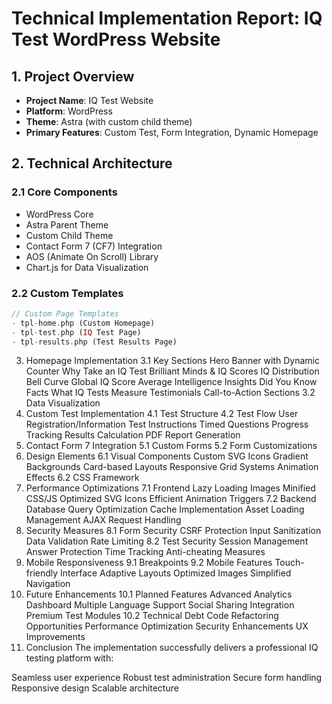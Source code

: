 # Technical Implementation Report: IQ Test WordPress Website

## 1. Project Overview
- **Project Name**: IQ Test Website
- **Platform**: WordPress
- **Theme**: Astra (with custom child theme)
- **Primary Features**: Custom Test, Form Integration, Dynamic Homepage

## 2. Technical Architecture

### 2.1 Core Components
- WordPress Core
- Astra Parent Theme
- Custom Child Theme
- Contact Form 7 (CF7) Integration
- AOS (Animate On Scroll) Library
- Chart.js for Data Visualization

### 2.2 Custom Templates
```php
// Custom Page Templates
- tpl-home.php (Custom Homepage)
- tpl-test.php (IQ Test Page)
- tpl-results.php (Test Results Page)
```

3. Homepage Implementation
3.1 Key Sections
Hero Banner with Dynamic Counter
Why Take an IQ Test
Brilliant Minds & IQ Scores
IQ Distribution Bell Curve
Global IQ Score Average
Intelligence Insights
Did You Know Facts
What IQ Tests Measure
Testimonials
Call-to-Action Sections
3.2 Data Visualization
4. Custom Test Implementation
4.1 Test Structure
4.2 Test Flow
User Registration/Information
Test Instructions
Timed Questions
Progress Tracking
Results Calculation
PDF Report Generation
5. Contact Form 7 Integration
5.1 Custom Forms
5.2 Form Customizations
6. Design Elements
6.1 Visual Components
Custom SVG Icons
Gradient Backgrounds
Card-based Layouts
Responsive Grid Systems
Animation Effects
6.2 CSS Framework
7. Performance Optimizations
7.1 Frontend
Lazy Loading Images
Minified CSS/JS
Optimized SVG Icons
Efficient Animation Triggers
7.2 Backend
Database Query Optimization
Cache Implementation
Asset Loading Management
AJAX Request Handling
8. Security Measures
8.1 Form Security
CSRF Protection
Input Sanitization
Data Validation
Rate Limiting
8.2 Test Security
Session Management
Answer Protection
Time Tracking
Anti-cheating Measures
9. Mobile Responsiveness
9.1 Breakpoints
9.2 Mobile Features
Touch-friendly Interface
Adaptive Layouts
Optimized Images
Simplified Navigation
10. Future Enhancements
10.1 Planned Features
Advanced Analytics Dashboard
Multiple Language Support
Social Sharing Integration
Premium Test Modules
10.2 Technical Debt
Code Refactoring Opportunities
Performance Optimization
Security Enhancements
UX Improvements
11. Conclusion
The implementation successfully delivers a professional IQ testing platform with:

Seamless user experience
Robust test administration
Secure form handling
Responsive design
Scalable architecture
